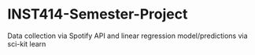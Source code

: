 # INST414-Semester-Project
Data collection via Spotify API and linear regression model/predictions via sci-kit learn
